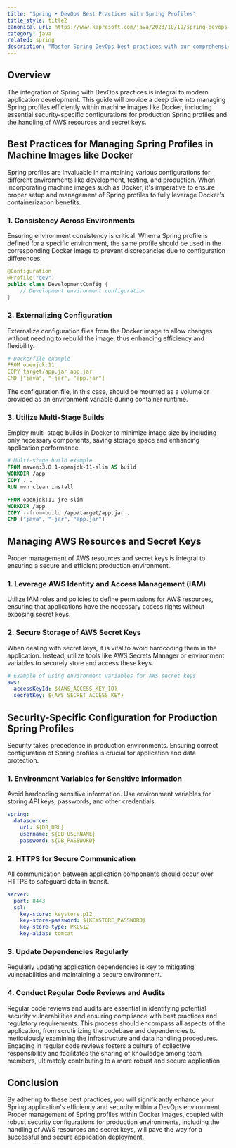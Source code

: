 ```yaml
---
title: "Spring • DevOps Best Practices with Spring Profiles"
title_style: title2
canonical_url: https://www.kapresoft.com/java/2023/10/19/spring-devops-profiles-best-practices.html
category: java
related: spring
description: "Master Spring DevOps best practices with our comprehensive guide. Learn to manage AWS resources, secure secret keys, and optimize Docker machine images for a streamlined production environment."
---
```


## Overview


The integration of Spring with DevOps practices is integral to modern application development. This guide will provide a deep dive into managing Spring profiles efficiently within machine images like Docker, including essential security-specific configurations for production Spring profiles and the handling of AWS resources and secret keys.<!--excerpt-->

## Best Practices for Managing Spring Profiles in Machine Images like Docker

Spring profiles are invaluable in maintaining various configurations for different environments like development, testing, and production. When incorporating machine images such as Docker, it's imperative to ensure proper setup and management of Spring profiles to fully leverage Docker's containerization benefits.

### 1. Consistency Across Environments

Ensuring environment consistency is critical. When a Spring profile is defined for a specific environment, the same profile should be used in the corresponding Docker image to prevent discrepancies due to configuration differences.

```java
@Configuration
@Profile("dev")
public class DevelopmentConfig {
    // Development environment configuration
}
```

### 2. Externalizing Configuration

Externalize configuration files from the Docker image to allow changes without needing to rebuild the image, thus enhancing efficiency and flexibility.

```yaml
# Dockerfile example
FROM openjdk:11
COPY target/app.jar app.jar
CMD ["java", "-jar", "app.jar"]
```

The configuration file, in this case, should be mounted as a volume or provided as an environment variable during container runtime.

### 3. Utilize Multi-Stage Builds

Employ multi-stage builds in Docker to minimize image size by including only necessary components, saving storage space and enhancing application performance.

```dockerfile
# Multi-stage build example
FROM maven:3.8.1-openjdk-11-slim AS build
WORKDIR /app
COPY . .
RUN mvn clean install

FROM openjdk:11-jre-slim
WORKDIR /app
COPY --from=build /app/target/app.jar .
CMD ["java", "-jar", "app.jar"]
```

## Managing AWS Resources and Secret Keys

Proper management of AWS resources and secret keys is integral to ensuring a secure and efficient production environment.

### 1. Leverage AWS Identity and Access Management (IAM)

Utilize IAM roles and policies to define permissions for AWS resources, ensuring that applications have the necessary access rights without exposing secret keys.

### 2. Secure Storage of AWS Secret Keys

When dealing with secret keys, it is vital to avoid hardcoding them in the application. Instead, utilize tools like AWS Secrets Manager or environment variables to securely store and access these keys.

```yaml
# Example of using environment variables for AWS secret keys
aws:
  accessKeyId: ${AWS_ACCESS_KEY_ID}
  secretKey: ${AWS_SECRET_ACCESS_KEY}
```

## Security-Specific Configuration for Production Spring Profiles

Security takes precedence in production environments. Ensuring correct configuration of Spring profiles is crucial for application and data protection.

### 1. Environment Variables for Sensitive Information

Avoid hardcoding sensitive information. Use environment variables for storing API keys, passwords, and other credentials.

```yaml
spring:
  datasource:
    url: ${DB_URL}
    username: ${DB_USERNAME}
    password: ${DB_PASSWORD}
```

### 2. HTTPS for Secure Communication

All communication between application components should occur over HTTPS to safeguard data in transit.

```yaml
server:
  port: 8443
  ssl:
    key-store: keystore.p12
    key-store-password: ${KEYSTORE_PASSWORD}
    key-store-type: PKCS12
    key-alias: tomcat
```

### 3. Update Dependencies Regularly

Regularly updating application dependencies is key to mitigating vulnerabilities and maintaining a secure environment.

### 4. Conduct Regular Code Reviews and Audits

Regular code reviews and audits are essential in identifying potential security vulnerabilities and ensuring compliance with best practices and regulatory requirements. This process should encompass all aspects of the application, from scrutinizing the codebase and dependencies to meticulously examining the infrastructure and data handling procedures. Engaging in regular code reviews fosters a culture of collective responsibility and facilitates the sharing of knowledge among team members, ultimately contributing to a more robust and secure application.

## Conclusion

By adhering to these best practices, you will significantly enhance your Spring application's efficiency and security within a DevOps environment. Proper management of Spring profiles within Docker images, coupled with robust security configurations for production environments, including the handling of AWS resources and secret keys, will pave the way for a successful and secure application deployment.
